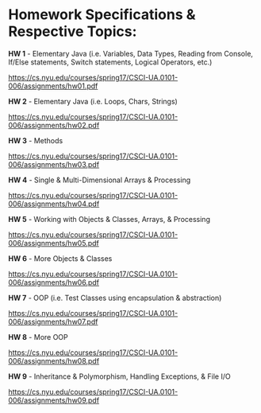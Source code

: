 # Homework Specifications & Respective Topics:

**HW 1** - Elementary Java (i.e. Variables, Data Types, Reading from Console, If/Else statements, Switch statements, Logical Operators, etc.)

https://cs.nyu.edu/courses/spring17/CSCI-UA.0101-006/assignments/hw01.pdf

**HW 2** - Elementary Java (i.e. Loops, Chars, Strings)

https://cs.nyu.edu/courses/spring17/CSCI-UA.0101-006/assignments/hw02.pdf

**HW 3** - Methods

https://cs.nyu.edu/courses/spring17/CSCI-UA.0101-006/assignments/hw03.pdf

**HW 4** - Single & Multi-Dimensional Arrays & Processing

https://cs.nyu.edu/courses/spring17/CSCI-UA.0101-006/assignments/hw04.pdf

**HW 5** - Working with Objects & Classes, Arrays, & Processing

https://cs.nyu.edu/courses/spring17/CSCI-UA.0101-006/assignments/hw05.pdf

**HW 6** - More Objects & Classes

https://cs.nyu.edu/courses/spring17/CSCI-UA.0101-006/assignments/hw06.pdf

**HW 7** - OOP (i.e. Test Classes using encapsulation & abstraction)

https://cs.nyu.edu/courses/spring17/CSCI-UA.0101-006/assignments/hw07.pdf

**HW 8** - More OOP

https://cs.nyu.edu/courses/spring17/CSCI-UA.0101-006/assignments/hw08.pdf

**HW 9** - Inheritance & Polymorphism, Handling Exceptions, & File I/O

https://cs.nyu.edu/courses/spring17/CSCI-UA.0101-006/assignments/hw09.pdf
